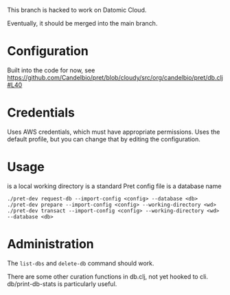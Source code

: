 This branch is hacked to work on Datomic Cloud. 

Eventually, it should be merged into the main branch.

# Configuration

Built into the code for now, see https://github.com/Candelbio/pret/blob/cloudy/src/org/candelbio/pret/db.clj#L40

# Credentials

Uses AWS credentials, which must have appropriate permissions. Uses the default profile, but you can change that by editing the configuration.

# Usage

<wd> is a local working directory
<config> is a standard Pret config file
<db> is a database name

```
./pret-dev request-db --import-config <config> --database <db>
./pret-dev prepare --import-config <config> --working-directory <wd>
./pret-dev transact --import-config <config> --working-directory <wd> --database <db>
```


# Administration

The `list-dbs` and `delete-db` command should work.

There are some other curation functions in db.clj, not yet hooked to cli. db/print-db-stats is particularly useful.

